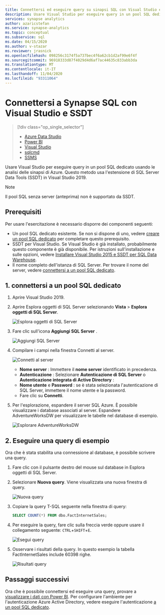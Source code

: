 ```yaml
---
title: Connettersi ed eseguire query su sinapsi SQL con Visual Studio e SSDT
description: Usare Visual Studio per eseguire query in un pool SQL dedicato usando le analisi delle sinapsi di Azure.
services: synapse analytics
author: azaricstefan
ms.service: synapse-analytics
ms.topic: conceptual
ms.subservice: sql
ms.date: 04/15/2020
ms.author: v-stazar
ms.reviewer: jrasnick
ms.openlocfilehash: 098256c3174f5a737bec4f6a62cb1d2af99e6f4f
ms.sourcegitcommit: 96918333d87f4029d4d6af7ac44635c833abb3da
ms.translationtype: MT
ms.contentlocale: it-IT
ms.lasthandoff: 11/04/2020
ms.locfileid: "93311064"
---
```

# <a name="connect-to-synapse-sql-with-visual-studio-and-ssdt"></a>Connettersi a Synapse SQL con Visual Studio e SSDT

> [!div class="op_single_selector"]
> * [Azure Data Studio](get-started-azure-data-studio.md)
> * [Power BI](get-started-power-bi-professional.md)
> * [Visual Studio](get-started-visual-studio.md)
> * [sqlcmd](get-started-connect-sqlcmd.md) 
> * [SSMS](get-started-ssms.md)
> 
> 

Usare Visual Studio per eseguire query in un pool SQL dedicato usando le analisi delle sinapsi di Azure. Questo metodo usa l'estensione di SQL Server Data Tools (SSDT) in Visual Studio 2019. 

> [!NOTE]
> Il pool SQL senza server (anteprima) non è supportato da SSDT.

## <a name="prerequisites"></a>Prerequisiti

Per usare l'esercitazione è necessario disporre dei componenti seguenti:

* Un pool SQL dedicato esistente. Se non si dispone di uno, vedere [creare un pool SQL dedicato](../sql-data-warehouse/create-data-warehouse-portal.md?toc=/azure/synapse-analytics/toc.json&bc=/azure/synapse-analytics/breadcrumb/toc.json) per completare questo prerequisito.
* SSDT per Visual Studio. Se Visual Studio è già installato, probabilmente questo componente è già disponibile. Per istruzioni sull'installazione e sulle opzioni, vedere [Installare Visual Studio 2015 e SSDT per SQL Data Warehouse](../sql-data-warehouse/sql-data-warehouse-install-visual-studio.md?toc=/azure/synapse-analytics/toc.json&bc=/azure/synapse-analytics/breadcrumb/toc.json).
* Il nome completo dell'istanza di SQL Server. Per trovare il nome del server, vedere [connettersi a un pool SQL dedicato](connect-overview.md).

## <a name="1-connect-to-a-dedicated-sql-pool"></a>1. connettersi a un pool SQL dedicato
1. Aprire Visual Studio 2019.
2. Aprire Esplora oggetti di SQL Server selezionando **Vista** > **Esplora oggetti di SQL Server**.
   
    ![Esplora oggetti di SQL Server](./media/get-started-visual-studio/open-ssdt.png)
3. Fare clic sull'icona **Aggiungi SQL Server** .
   
    ![Aggiungi SQL Server](./media/get-started-visual-studio/add-server.png)
4. Compilare i campi nella finestra Connetti al server.
   
    ![Connetti al server](./media/get-started-visual-studio/connection-dialog.png)
   
   * **Nome server** : Immettere il **nome server** identificato in precedenza.
   * **Autenticazione** : Selezionare **Autenticazione di SQL Server** o **Autenticazione integrata di Active Directory** :
   * **Nome utente** e **Password** : se è stata selezionata l'autenticazione di SQL Server, immettere il nome utente e la password.
   * Fare clic su **Connetti**.
5. Per l'esplorazione, espandere il server SQL Azure. È possibile visualizzare i database associati al server. Espandere AdventureWorksDW per visualizzare le tabelle nel database di esempio.
   
    ![Esplorare AdventureWorksDW](./media/get-started-visual-studio/explore-sample.png)

## <a name="2-run-a-sample-query"></a>2. Eseguire una query di esempio
Ora che è stata stabilita una connessione al database, è possibile scrivere una query.

1. Fare clic con il pulsante destro del mouse sul database in Esplora oggetti di SQL Server.
2. Selezionare **Nuova query**. Viene visualizzata una nuova finestra di query.
   
    ![Nuova query](./media/get-started-visual-studio/new-query2.png)
3. Copiare la query T-SQL seguente nella finestra di query:
   
    ```sql
    SELECT COUNT(*) FROM dbo.FactInternetSales;
    ```
4. Per eseguire la query, fare clic sulla freccia verde oppure usare il collegamento seguente: `CTRL`+`SHIFT`+`E`.
   
    ![Esegui query](./media/get-started-visual-studio/run-query.png)
5. Osservare i risultati della query. In questo esempio la tabella FactInternetSales include 60398 righe.
   
    ![Risultati query](./media/get-started-visual-studio/query-results.png)

## <a name="next-steps"></a>Passaggi successivi
Ora che è possibile connettersi ed eseguire una query, provare a [visualizzare i dati con Power BI](get-started-power-bi-professional.md).
Per configurare l'ambiente per l'autenticazione Azure Active Directory, vedere eseguire l'autenticazione [a un pool SQL dedicato](../sql-data-warehouse/sql-data-warehouse-authentication.md?toc=/azure/synapse-analytics/toc.json&bc=/azure/synapse-analytics/breadcrumb/toc.json).
 